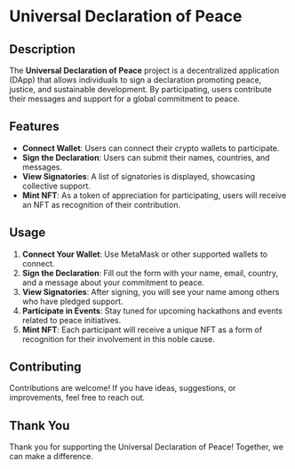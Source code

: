 # Universal Declaration of Peace

## Description

The **Universal Declaration of Peace** project is a decentralized application (DApp) that allows individuals to sign a declaration promoting peace, justice, and sustainable development. By participating, users contribute their messages and support for a global commitment to peace.

## Features

- **Connect Wallet**: Users can connect their crypto wallets to participate.
- **Sign the Declaration**: Users can submit their names, countries, and messages.
- **View Signatories**: A list of signatories is displayed, showcasing collective support.
- **Mint NFT**: As a token of appreciation for participating, users will receive an NFT as recognition of their contribution.

## Usage

1. **Connect Your Wallet**: Use MetaMask or other supported wallets to connect.
2. **Sign the Declaration**: Fill out the form with your name, email, country, and a message about your commitment to peace.
3. **View Signatories**: After signing, you will see your name among others who have pledged support.
4. **Participate in Events**: Stay tuned for upcoming hackathons and events related to peace initiatives.
5. **Mint NFT**: Each participant will receive a unique NFT as a form of recognition for their involvement in this noble cause.

## Contributing

Contributions are welcome! If you have ideas, suggestions, or improvements, feel free to reach out.

## Thank You

Thank you for supporting the Universal Declaration of Peace! Together, we can make a difference.
